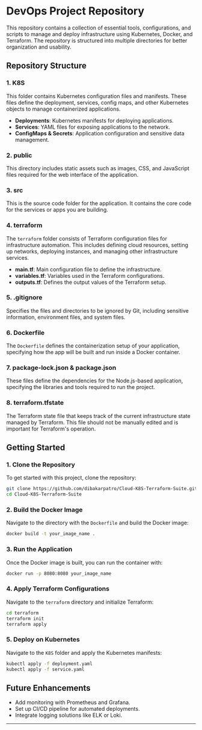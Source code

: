# DevOps Project Repository

This repository contains a collection of essential tools, configurations, and scripts to manage and deploy infrastructure using Kubernetes, Docker, and Terraform. The repository is structured into multiple directories for better organization and usability.

## Repository Structure

### 1. **K8S**
This folder contains Kubernetes configuration files and manifests. These files define the deployment, services, config maps, and other Kubernetes objects to manage containerized applications.

- **Deployments**: Kubernetes manifests for deploying applications.
- **Services**: YAML files for exposing applications to the network.
- **ConfigMaps & Secrets**: Application configuration and sensitive data management.

### 2. **public**
This directory includes static assets such as images, CSS, and JavaScript files required for the web interface of the application.

### 3. **src**
This is the source code folder for the application. It contains the core code for the services or apps you are building.

### 4. **terraform**
The `terraform` folder consists of Terraform configuration files for infrastructure automation. This includes defining cloud resources, setting up networks, deploying instances, and managing other infrastructure services.

- **main.tf**: Main configuration file to define the infrastructure.
- **variables.tf**: Variables used in the Terraform configurations.
- **outputs.tf**: Defines the output values of the Terraform setup.

### 5. **.gitignore**
Specifies the files and directories to be ignored by Git, including sensitive information, environment files, and system files.

### 6. **Dockerfile**
The `Dockerfile` defines the containerization setup of your application, specifying how the app will be built and run inside a Docker container.

### 7. **package-lock.json & package.json**
These files define the dependencies for the Node.js-based application, specifying the libraries and tools required to run the project.

### 8. **terraform.tfstate**
The Terraform state file that keeps track of the current infrastructure state managed by Terraform. This file should not be manually edited and is important for Terraform's operation.

## Getting Started

### 1. Clone the Repository
To get started with this project, clone the repository:

```bash
git clone https://github.com/dibakarpatro/Cloud-K8S-Terraform-Suite.git
cd Cloud-K8S-Terraform-Suite
```

### 2. Build the Docker Image
Navigate to the directory with the `Dockerfile` and build the Docker image:

```bash
docker build -t your_image_name .
```

### 3. Run the Application
Once the Docker image is built, you can run the container with:

```bash
docker run -p 8080:8080 your_image_name
```

### 4. Apply Terraform Configurations
Navigate to the `terraform` directory and initialize Terraform:

```bash
cd terraform
terraform init
terraform apply
```

### 5. Deploy on Kubernetes
Navigate to the `K8S` folder and apply the Kubernetes manifests:

```bash
kubectl apply -f deployment.yaml
kubectl apply -f service.yaml
```

## Future Enhancements
- Add monitoring with Prometheus and Grafana.
- Set up CI/CD pipeline for automated deployments.
- Integrate logging solutions like ELK or Loki.

---


